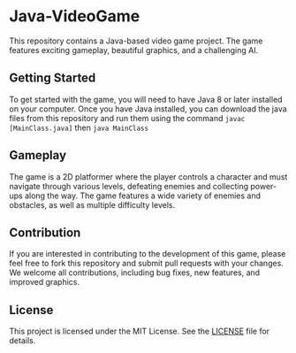 # Java-VideoGame

This repository contains a Java-based video game project. The game features exciting gameplay, beautiful graphics, and a challenging AI.

## Getting Started

To get started with the game, you will need to have Java 8 or later installed on your computer. Once you have Java installed, you can download the java files from this repository and run them using the command `javac [MainClass.java]` then `java MainClass`

## Gameplay

The game is a 2D platformer where the player controls a character and must navigate through various levels, defeating enemies and collecting power-ups along the way. The game features a wide variety of enemies and obstacles, as well as multiple difficulty levels.

## Contribution

If you are interested in contributing to the development of this game, please feel free to fork this repository and submit pull requests with your changes. We welcome all contributions, including bug fixes, new features, and improved graphics.

## License

This project is licensed under the MIT License. See the [LICENSE](LICENSE) file for details.
